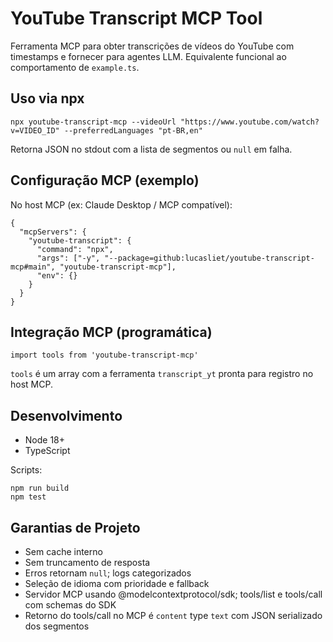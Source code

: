 # YouTube Transcript MCP Tool

Ferramenta MCP para obter transcrições de vídeos do YouTube com timestamps e fornecer para agentes LLM. Equivalente funcional ao comportamento de `example.ts`.

## Uso via npx
```
npx youtube-transcript-mcp --videoUrl "https://www.youtube.com/watch?v=VIDEO_ID" --preferredLanguages "pt-BR,en"
```
Retorna JSON no stdout com a lista de segmentos ou `null` em falha.

## Configuração MCP (exemplo)
No host MCP (ex: Claude Desktop / MCP compatível):
```
{
  "mcpServers": {
    "youtube-transcript": {
      "command": "npx",
      "args": ["-y", "--package=github:lucasliet/youtube-transcript-mcp#main", "youtube-transcript-mcp"],
      "env": {}
    }
  }
}
```

## Integração MCP (programática)
```
import tools from 'youtube-transcript-mcp'
```
`tools` é um array com a ferramenta `transcript_yt` pronta para registro no host MCP.

## Desenvolvimento
- Node 18+
- TypeScript

Scripts:
```
npm run build
npm test
```

## Garantias de Projeto
- Sem cache interno
- Sem truncamento de resposta
- Erros retornam `null`; logs categorizados
- Seleção de idioma com prioridade e fallback
 - Servidor MCP usando @modelcontextprotocol/sdk; tools/list e tools/call com schemas do SDK
 - Retorno do tools/call no MCP é `content` type `text` com JSON serializado dos segmentos
